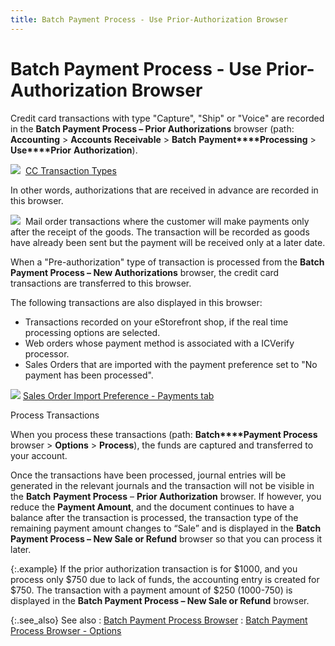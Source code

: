 ```yaml
---
title: Batch Payment Process - Use Prior-Authorization Browser
---
```


# Batch Payment Process - Use Prior-Authorization Browser


Credit card transactions with type "Capture", "Ship"  or "Voice" are recorded in the **Batch 
 Payment Process – Prior Authorizations** browser (path: **Accounting**  > **Accounts** **Receivable**  > **Batch** **Payment****Processing** > **Use****Prior** **Authorization**).


![]({{site.acc_baseurl}}/img/lens.gif)  [CC  Transaction Types]({{site.acc_baseurl}}/misc/cc_transaction_types_batch_credit_card_process_browsers.html)


In other words, authorizations that are received in advance are recorded  in this browser.


![]({{site.acc_baseurl}}/img/example.gif)  Mail  order transactions where the customer will make payments only after the  receipt of the goods. The transaction will be recorded as goods have already  been sent but the payment will be received only at a later date.


When a "Pre-authorization" type of transaction is processed  from the **Batch Payment Process – New 
 Authorizations** browser, the credit card transactions are transferred  to this browser.


The following transactions are also displayed in this browser:

- Transactions  recorded on your eStorefront  shop, if the real time processing options are selected.
- Web orders  whose payment method is associated with a ICVerify  processor.
- Sales Orders  that are imported with the payment preference set to "No payment  has been processed".



![]({{site.acc_baseurl}}/img/lens.gif) [Sales  Order Import Preference - Payments tab]({{site.utl_chm}}/db-utils/so-import/set-prefs/prefs-profile/orders_import_preferences_profile_preferences_2_utility.html)


Process Transactions


When you process these transactions (path: **Batch****Payment Process** browser > **Options** > **Process**),  the funds are captured and transferred to your account.


Once the transactions have been processed, journal entries will be generated  in the relevant journals and the transaction will not be visible in the  **Batch** **Payment 
 Process** – **Prior Authorization** browser. If however, you reduce the **Payment 
 Amount**, and the document continues to have a balance after the  transaction is processed, the transaction type of the remaining payment  amount changes to “Sale” and is displayed in the **Batch 
 Payment Process – New Sale or Refund** browser so that you can  process it later.


{:.example}
If the prior authorization transaction is  for $1000, and you process only $750 due to lack of funds, the accounting  entry is created for $750. The transaction with a payment amount of $250  (1000-750) is displayed in the **Batch 
 Payment Process – New Sale or Refund** browser.


{:.see_also}
See also
: [Batch  Payment Process Browser]({{site.acc_baseurl}}/customer-receipts-and-refunds/batch-payment-processing/batch_credit_card_process_browsers.html)
: [Batch  Payment Process Browser - Options]({{site.acc_baseurl}}/customer-receipts-and-refunds/batch-payment-processing/batch_credit_card_process_browser_options.html)
